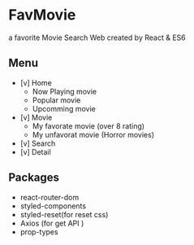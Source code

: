 # FavMovie

a favorite Movie Search Web created by React & ES6

## Menu

- [v] Home
   -  Now Playing movie
   -  Popular movie
   -  Upcomming movie   
- [v] Movie
   -  My favorate movie (over 8 rating)
   -  My unfavorat movie (Horror movies) 
- [v] Search
- [v] Detail

## Packages

- react-router-dom
- styled-components
- styled-reset(for reset css)
- Axios (for get API )
- prop-types
